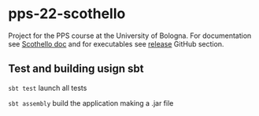 # pps-22-scothello
Project for the PPS course at the University of Bologna. For documentation see [Scothello doc](https://enricolumini.github.io/pps-22-scothello/)
and for executables see [release](https://github.com/EnricoLumini/pps-22-scothello/releases/) GitHub section.

## Test and building usign sbt

`sbt test` launch all tests

`sbt assembly` build the application making a .jar file